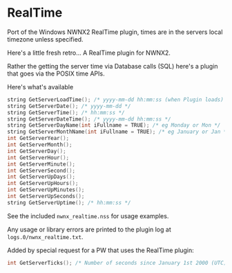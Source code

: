 # RealTime

Port of the Windows NWNX2 RealTime plugin, times are in the servers local timezone unless specified.

Here's a little fresh retro... A RealTime plugin for NWNX2.

Rather the getting the server time via Database calls (SQL) here's a plugin that goes via the POSIX time APIs.

Here's what's available

```c
string GetServerLoadTime(); /* yyyy-mm-dd hh:mm:ss (when Plugin loads) */
string GetServerDate(); /* yyyy-mm-dd */
string GetServerTime(); /* hh:mm:ss */
string GetServerDateTime(); /* yyyy-mm-dd hh:mm:ss */
string GetServerDayName(int iFullname = TRUE); /* eg Monday or Mon */
string GetServerMonthName(int iFullname = TRUE); /* eg January or Jan */
int GetServerYear();
int GetServerMonth();
int GetServerDay();
int GetServerHour();
int GetServerMinute();
int GetServerSecond();
int GetServerUpDays();
int GetServerUpHours();
int GetServerUpMinutes();
int GetServerUpSeconds();
string GetServerUptime(); /* hh:mm:ss */
```

See the included ```nwnx_realtime.nss``` for usage examples.

Any usage or library errors are printed to the plugin log at ```logs.0/nwnx_realtime.txt```.

Added by special request for a PW that uses the RealTime plugin:

```c
int GetServerTicks(); /* Number of seconds since January 1st 2000 (UTC) */
```
